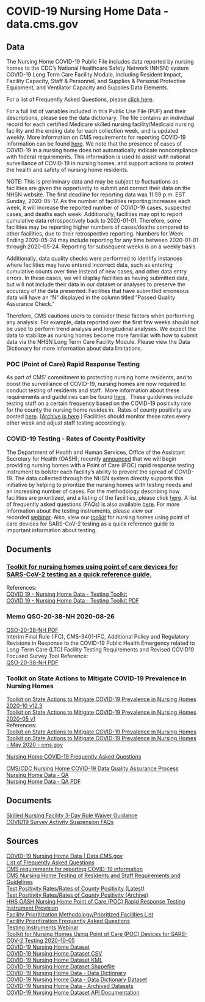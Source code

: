 # COVID-19 Nursing Home Data - data.cms.gov  

## Data  

The Nursing Home COVID-19 Public File includes data reported by nursing homes to the CDC’s National Healthcare Safety Network (NHSN) system COVID-19 Long Term Care Facility Module, including Resident Impact, Facility Capacity, Staff & Personnel, and Supplies & Personal Protective Equipment, and Ventilator Capacity and Supplies Data Elements.  

For a list of Frequently Asked Questions, please [click here](https://data.cms.gov/download/b62a-ieuz/application%2Fpdf).  

For a full list of variables included in this Public Use File (PUF) and their descriptions, please see the data dictionary. The file contains an individual record for each certified Medicare skilled nursing facility/Medicaid nursing facility and the ending date for each collection week, and is updated weekly. More information on CMS requirements for reporting COVID-19 information can be found [here](https://www.cms.gov/files/document/qso-20-29-nh.pdf). We note that the presence of cases of COVID-19 in a nursing home does not automatically indicate noncompliance with federal requirements. This information is used to assist with national surveillance of COVID-19 in nursing homes, and support actions to protect the health and safety of nursing home residents.  

NOTE: This is preliminary data and may be subject to fluctuations as facilities are given the opportunity to submit and correct their data on the NHSN website. The first deadline for reporting data was 11:59 p.m. EST Sunday, 2020-05-17. As the number of facilities reporting increases each week, it will increase the reported number of COVID-19 cases, suspected cases, and deaths each week. Additionally, facilities may opt to report cumulative data retrospectively back to 2020-01-01. Therefore, some facilities may be reporting higher numbers of cases/deaths compared to other facilities, due to their retrospective reporting. Numbers for Week Ending 2020-05-24 may include reporting for any time between 2020-01-01 through 2020-05-24. Reporting for subsequent weeks is on a weekly basis.  

Additionally, data quality checks were performed to identify instances where facilities may have entered incorrect data, such as entering cumulative counts over time instead of new cases, and other data entry errors. In these cases, we will display facilities as having submitted data, but will not include their data in our dataset or analyses to preserve the accuracy of the data presented. Facilities that have submitted erroneous data will have an “N” displayed in the column titled “Passed Quality Assurance Check.”

Therefore, CMS cautions users to consider these factors when performing any analysis. For example, data reported over the first few weeks should not be used to perform trend analysis and longitudinal analyses. We expect the data to stabilize as nursing homes become more familiar with how to submit data via the NHSN Long Term Care Facility Module. Please view the Data Dictionary for more information about data limitations.  

### POC (Point of Care) Rapid Response Testing  
As part of CMS’ commitment to protecting nursing home residents, and to boost the surveillance of COVID-19, nursing homes are now required to conduct testing of residents and staff.&nbsp; More information about these requirements and guidelines can be found&nbsp;[here](https://www.cms.gov/files/document/qso-20-38-nh.pdf).&nbsp; These guidelines include testing staff on a certain frequency based on the COVID-19 positivity rate for the county the nursing home resides in.&nbsp; Rates of county positivity are posted&nbsp;[here](https://data.cms.gov/download/hsg2-yqzz/application%2Fzip). ([Archive is here](https://data.cms.gov/stories/s/q5r5-gjyu).) Facilities should monitor these rates every other week and adjust staff testing accordingly.  

### COVID-19 Testing - Rates of County Positivity  
The Department of Health and Human Services,&nbsp;Office of the Assistant Secretary for Health (OASH), recently [announced](https://www.hhs.gov/about/news/2020/07/14/trump-administration-announces-initiative-more-faster-covid-19-testing-nursing-homes.html)&nbsp;that we will begin providing nursing homes with a Point of Care (POC) rapid response testing instrument to bolster each facility’s ability to prevent the spread of COVID-19. The data collected through the NHSN system directly supports this initiative by helping to prioritize the nursing homes with testing needs and an increasing number of cases. For the methodology describing how facilities are prioritized, and a listing of the facilities, please click&nbsp;[here](https://data.cms.gov/download/jbvf-tb74/application%2Fzip). A list of frequently asked questions (FAQs) is also available&nbsp;[here](https://data.cms.gov/download/tv7a-xetf/application%2Fpdf).&nbsp;For more information about the testing instruments, please view our recorded&nbsp;[webinar](https://www.youtube.com/watch?v=8oCRqlY1kJw).&nbsp;Also, view our&nbsp;[toolkit](https://data.cms.gov/download/pxep-ns7r/application%2Fpdf)&nbsp;for nursing homes using point of care devices for SARS-CoV-2 testing as a quick reference guide to important information about testing.


## Documents  

### [Toolkit for nursing homes using point of care devices for SARS-CoV-2 testing as a quick reference guide.](docs/nursing-home-testing-toolkit-2020-10-05.pdf)  
References:  
[COVID 19 - Nursing Home Data - Testing Toolkit](https://data.cms.gov/Special-Programs-Initiatives-COVID-19-Nursing-Home/COVID-19-Nursing-Home-Data-Testing-Toolkit/pxep-ns7r)  
[COVID 19 - Nursing Home Data - Testing Toolkit PDF](https://data.cms.gov/download/pxep-ns7r/application%2Fpdf)  

### Memo QSO-20-38-NH 2020-08-26  
[QSO-20-38-NH PDF](docs/QSO-20-38-NH-revised-2020-09-04.pdf)  
Interim Final Rule (IFC), CMS-3401-IFC, Additional Policy and Regulatory Revisions in Response to the COVID-19 Public Health Emergency related to Long-Term Care (LTC) Facility Testing Requirements and Revised COVID19 Focused Survey Tool
Reference:  
[QSO-20-38-NH PDF](https://www.cms.gov/files/document/qso-20-38-nh.pdf)  

### Toolkit on State Actions to Mitigate COVID-19 Prevalence in Nursing Homes  
[Toolkit on State Actions to Mitigate COVID-19 Prevalence in Nursing Homes 2020-10 v12.3](docs/nursing-homes-toolkit-on-state-actions-to-mitigate-covid-19-prevalence-in-nursing-homes-v12.3-cms.gov-2020-10.pdf)  
[Toolkit on State Actions to Mitigate COVID-19 Prevalence in Nursing Homes 2020-05 v1](docs/nursing-homes-toolkit-on-state-actions-to-mitigate-covid-19-prevalence-in-nursing-homes-v1-cms.gov-2020-05.pdf)  
References:  
[Toolkit on State Actions to Mitigate COVID-19 Prevalence in Nursing Homes](https://www.cms.gov/files/document/covid-toolkit-states-mitigate-covid-19-nursing-homes.pdf)  
[Toolkit on State Actions to Mitigate COVID-19 Prevalence in Nursing Homes - May 2020 - cms.gov](https://www.nihb.org/covid-19/wp-content/uploads/2020/05/TOOLKIT-NURSING-HOMES-STATE-ACTIONS-COVID-19_508.pdf)  

[Nursing Home COVID-19 Frequently Asked Questions](https://data.cms.gov/download/b62a-ieuz/application%2Fpdf)  

[CMS/CDC Nursing Home COVID-19 Data Quality Assurance Process](docs/nursing-home-data-qa-cms-cdc-nursing-home-covid-19-data-quality-assurance-process.pdf)
[Nursing Home Data - QA](https://data.cms.gov/Special-Programs-Initiatives-COVID-19-Nursing-Home/Nursing-Home-Data-QA/bqa5-3dzf)  
[Nursing Home Data - QA PDF](https://data.cms.gov/download/bqa5-3dzf/application%2Fpdf)  


## Documents  
[Skilled Nursing Facility 3-Day Rule Waiver Guidance](https://www.cms.gov/Medicare/Medicare-Fee-for-Service-Payment/sharedsavingsprogram/Downloads/SNF-Waiver-Guidance.pdf)  
[COVID19 Survey Activity Suspension FAQs](https://www.cms.gov/files/document/covid19survey-activity-suspension-faqs.pdf)  


## Sources  
[COVID-19 Nursing Home Data | Data.CMS.gov](https://data.cms.gov/stories/s/bkwz-xpvg)  
[List of Frequently Asked Questions](https://data.cms.gov/download/b62a-ieuz/application%2Fpdf)  
[CMS requirements for reporting COVID-19 information](https://www.cms.gov/files/document/qso-20-29-nh.pdf)  
[CMS Nursing Home Testing of Residents and Staff Requirements and Guidelines](https://www.cms.gov/files/document/qso-20-38-nh.pdf)  
[Test Positivity Rates/Rates of County Positivity (Latest)](https://data.cms.gov/download/hsg2-yqzz/application%2Fzip)  
[Test Positivity Rates/Rates of County Positivity (Archive)](https://data.cms.gov/stories/s/q5r5-gjyu)  
[HHS OASH Nursing Home Point of Care (POC) Rapid Response Testing Instrument Provision](https://www.hhs.gov/about/news/2020/07/14/trump-administration-announces-initiative-more-faster-covid-19-testing-nursing-homes.html)  
[Facility Prioritization Methodology/Prioritized Facilities List](https://data.cms.gov/download/jbvf-tb74/application%2Fzip)  
[Facility Prioritization Frequently Asked Questions](https://data.cms.gov/download/tv7a-xetf/application%2Fpdf)  
[Testing Instruments Webinar](https://www.youtube.com/watch?v=8oCRqlY1kJw)  
[Toolkit for Nursing Homes Using Point of Care (POC) Devices for SARS-COV-2 Testing 2020-10-05](https://data.cms.gov/download/pxep-ns7r/application%2Fpdf)  
[COVID-19 Nursing Home Dataset](https://data.cms.gov/Special-Programs-Initiatives-COVID-19-Nursing-Home/COVID-19-Nursing-Home-Dataset/s2uc-8wxp)  
[COVID-19 Nursing Home Dataset CSV](https://data.cms.gov/api/views/s2uc-8wxp/rows.csv?accessType=DOWNLOAD)  
[COVID-19 Nursing Home Dataset KML](https://data.cms.gov/api/geospatial/s2uc-8wxp?method=export&format=KML)  
[COVID-19 Nursing Home Dataset Shapefile](https://data.cms.gov/api/geospatial/s2uc-8wxp?method=export&format=Shapefile)  
[COVID-19 Nursing Home Data - Data Dictionary](https://data.cms.gov/stories/s/COVID-19-Nursing-Home-Data-Data-Dictionary/8rzn-j9yt/)  
[COVID-19 Nursing Home Data - Data Dictionary Dataset](https://data.cms.gov/download/6bgw-jr58/application%2Fzip)  
[COVID-19 Nursing Home Data - Archived Datasets](https://data.cms.gov/stories/s/COVID-19-Report-Archived-Datasets/dyvx-s2qr/)  
[COVID-19 Nursing Home Dataset API Documentation](https://dev.socrata.com/foundry/data.cms.gov/s2uc-8wxp)  